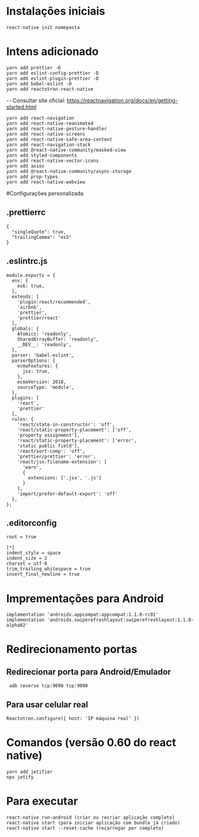 # Instalações iniciais
```
react-native init nomepasta
```

# Intens adicionado
```
yarn add prettier -D
yarn add eslint-config-prettier -D
yarn add eslint-plugin-prettier -D
yarn add babel-eslint -D
yarn add reactotron-react-native
```
-- Consultar site oficial: https://reactnavigation.org/docs/en/getting-started.html
```
yarn add react-navigation
yarn add react-native-reanimated
yarn add react-native-gesture-handler
yarn add react-native-screens
yarn add react-native-safe-area-context
yarn add react-navigation-stack
yarn add @react-native-community/masked-view
yarn add styled-components
yarn add react-native-vector-icons
yarn add axios
yarn add @react-native-community/async-storage
yarn add prop-types
yarn add react-native-webview
```
#Configurações personalizada
## .prettierrc
```
{
  "singleQuote": true,
  "trailingComma": "es5"
}
```

## .eslintrc.js
```
module.exports = {
  env: {
    es6: true,
  },
  extends: [
    'plugin:react/recommended',
    'airbnb',
    'prettier',
    'prettier/react'
  ],
  globals: {
    Atomics: 'readonly',
    SharedArrayBuffer: 'readonly',
    __DEV__: 'readonly',
  },
  parser: 'babel-eslint',
  parserOptions: {
    ecmaFeatures: {
      jsx: true,
    },
    ecmaVersion: 2018,
    sourceType: 'module',
  },
  plugins: [
    'react',
    'prettier'
  ],
  rules: {
    'react/state-in-constructor': 'off',
    'react/static-property-placement': ['off',
    'property assignment'],
    'react/static-property-placement': ['error',
    'static public field'],
    'react/sort-comp': 'off',
    'prettier/prettier': 'error',
    'react/jsx-filename-extension': [
      'warn',
      {
        extensions: ['.jsx', '.js']
      }
    ],
    'import/prefer-default-export': 'off'
  },
};
```

## .editorconfig
```
root = true

[*]
indent_style = space
indent_size = 2
charset = utf-8
trim_trailing_whitespace = true
insert_final_newline = true
```


# Imprementações para Android
```
implementation 'androidx.appcompat:appcompat:1.1.0-rc01'
implementation 'androidx.swiperefreshlayout:swiperefreshlayout:1.1.0-alpha02'
```

# Redirecionamento portas

 ## Redirecionar porta para Android/Emulador
```
 adb reverse tcp:9090 tcp:9090
```
 ## Para usar celular real
```
Reactotron.configure({ host: 'IP máquina real' })
```

# Comandos (versão 0.60 do react native)
```
yarn add jetifier
npx jetify
```
# Para executar
```
react-native run-android (criar ou recriar aplicação completo)
react-native start (para iniciar aplicação com bundle já criado)
react-native start --reset-cache (recarregar por completo)
```
